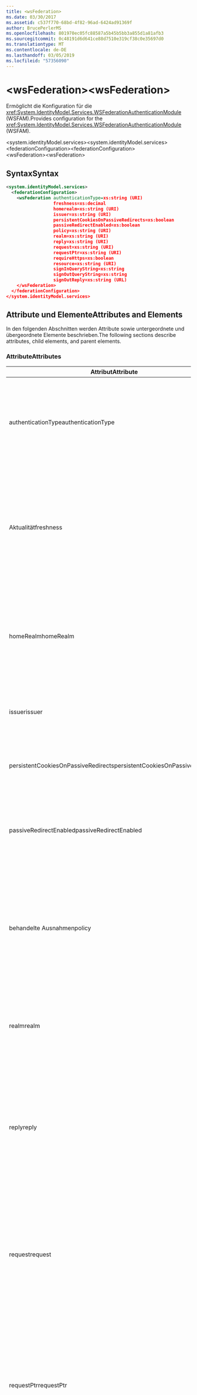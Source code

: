 ```yaml
---
title: <wsFederation>
ms.date: 03/30/2017
ms.assetid: c537f770-68bd-4f82-96ad-6424ad91369f
author: BrucePerlerMS
ms.openlocfilehash: 801970ec05fc88587a5b45b5bb3a855d1a81afb3
ms.sourcegitcommit: 0c48191d6d641ce88d7510e319cf38c0e35697d0
ms.translationtype: MT
ms.contentlocale: de-DE
ms.lasthandoff: 03/05/2019
ms.locfileid: "57356090"
---
```

# <a name="wsfederation"></a><span data-ttu-id="df4cd-101">\<wsFederation></span><span class="sxs-lookup"><span data-stu-id="df4cd-101">\<wsFederation></span></span>
<span data-ttu-id="df4cd-102">Ermöglicht die Konfiguration für die <xref:System.IdentityModel.Services.WSFederationAuthenticationModule> (WSFAM).</span><span class="sxs-lookup"><span data-stu-id="df4cd-102">Provides configuration for the <xref:System.IdentityModel.Services.WSFederationAuthenticationModule> (WSFAM).</span></span>  
  
<span data-ttu-id="df4cd-103">\<system.identityModel.services></span><span class="sxs-lookup"><span data-stu-id="df4cd-103">\<system.identityModel.services></span></span>  
<span data-ttu-id="df4cd-104">\<federationConfiguration></span><span class="sxs-lookup"><span data-stu-id="df4cd-104">\<federationConfiguration></span></span>  
<span data-ttu-id="df4cd-105">\<wsFederation></span><span class="sxs-lookup"><span data-stu-id="df4cd-105">\<wsFederation></span></span>  
  
## <a name="syntax"></a><span data-ttu-id="df4cd-106">Syntax</span><span class="sxs-lookup"><span data-stu-id="df4cd-106">Syntax</span></span>  
  
```xml
<system.identityModel.services>  
  <federationConfiguration>  
    <wsFederation authenticationType=xs:string (URI)  
                  freshness=xs:decimal  
                  homerealm=xs:string (URI)  
                  issuer=xs:string (URI)  
                  persistentCookiesOnPassiveRedirects=xs:boolean  
                  passiveRedirectEnabled=xs:boolean  
                  policy=xs:string (URI)  
                  realm=xs:string (URI)  
                  reply=xs:string (URI)  
                  request=xs:string (URI)  
                  requestPtr=xs:string (URI)  
                  requireHttps=xs:boolean  
                  resource=xs:string (URI)  
                  signInQueryString=xs:string  
                  signOutQueryString=xs:string  
                  signOutReply=xs:string (URL)  
    </wsFederation>  
  </federationConfiguration>  
</system.identityModel.services>  
```  
  
## <a name="attributes-and-elements"></a><span data-ttu-id="df4cd-107">Attribute und Elemente</span><span class="sxs-lookup"><span data-stu-id="df4cd-107">Attributes and Elements</span></span>  
 <span data-ttu-id="df4cd-108">In den folgenden Abschnitten werden Attribute sowie untergeordnete und übergeordnete Elemente beschrieben.</span><span class="sxs-lookup"><span data-stu-id="df4cd-108">The following sections describe attributes, child elements, and parent elements.</span></span>  
  
### <a name="attributes"></a><span data-ttu-id="df4cd-109">Attribute</span><span class="sxs-lookup"><span data-stu-id="df4cd-109">Attributes</span></span>  
  
|<span data-ttu-id="df4cd-110">Attribut</span><span class="sxs-lookup"><span data-stu-id="df4cd-110">Attribute</span></span>|<span data-ttu-id="df4cd-111">Beschreibung</span><span class="sxs-lookup"><span data-stu-id="df4cd-111">Description</span></span>|  
|---------------|-----------------|  
|<span data-ttu-id="df4cd-112">authenticationType</span><span class="sxs-lookup"><span data-stu-id="df4cd-112">authenticationType</span></span>|<span data-ttu-id="df4cd-113">Ein URI, der den Authentifizierungstyp angibt.</span><span class="sxs-lookup"><span data-stu-id="df4cd-113">A URI that specifies the authentication type.</span></span> <span data-ttu-id="df4cd-114">Legt den Wauth-Parameters von WS-Verbund-anmeldungsanforderung fest.</span><span class="sxs-lookup"><span data-stu-id="df4cd-114">Sets the WS-Federation sign-in request wauth parameter.</span></span> <span data-ttu-id="df4cd-115">Dies ist optional.</span><span class="sxs-lookup"><span data-stu-id="df4cd-115">Optional.</span></span> <span data-ttu-id="df4cd-116">Der Standardwert ist eine leere Zeichenfolge und gibt an, dass es sich bei der Wauth-Parameter nicht in der Anforderung enthalten ist.</span><span class="sxs-lookup"><span data-stu-id="df4cd-116">The default is an empty string, which specifies that the wauth parameter is not included in the request.</span></span>|  
|<span data-ttu-id="df4cd-117">Aktualität</span><span class="sxs-lookup"><span data-stu-id="df4cd-117">freshness</span></span>|<span data-ttu-id="df4cd-118">Der gewünschte Höchstalter für authentifizierungsanforderungen in Minuten.</span><span class="sxs-lookup"><span data-stu-id="df4cd-118">The desired maximum age of authentication requests, in minutes.</span></span> <span data-ttu-id="df4cd-119">Legt den Wfresh-Parameter in WS-Verbund-anmeldungsanforderung fest.</span><span class="sxs-lookup"><span data-stu-id="df4cd-119">Sets the WS-Federation sign-in request wfresh parameter.</span></span> <span data-ttu-id="df4cd-120">Dies ist optional.</span><span class="sxs-lookup"><span data-stu-id="df4cd-120">Optional.</span></span> <span data-ttu-id="df4cd-121">Der Standardwert ist 0.</span><span class="sxs-lookup"><span data-stu-id="df4cd-121">The default is zero.</span></span> <span data-ttu-id="df4cd-122">Dies ist optional.</span><span class="sxs-lookup"><span data-stu-id="df4cd-122">Optional.</span></span> <span data-ttu-id="df4cd-123">**Warnung:**  In der nächsten Version von .NET Framework 4.5 den `freshness` Attributs werden vom Typ `xs:string` und seinen Standardwert `null`.</span><span class="sxs-lookup"><span data-stu-id="df4cd-123">**Warning:**  In the next release of .NET Framework 4.5, the `freshness` attribute will be of type `xs:string` and its default value will be `null`.</span></span>|  
|<span data-ttu-id="df4cd-124">homeRealm</span><span class="sxs-lookup"><span data-stu-id="df4cd-124">homeRealm</span></span>|<span data-ttu-id="df4cd-125">Den Startbereich des Identitätsanbieters (IP) für die Authentifizierung verwenden.</span><span class="sxs-lookup"><span data-stu-id="df4cd-125">The home realm of the identity provider (IP) to use for authentication.</span></span> <span data-ttu-id="df4cd-126">Legt den Whr-Parameter in WS-Verbund-anmeldungsanforderung fest.</span><span class="sxs-lookup"><span data-stu-id="df4cd-126">Sets the WS-Federation sign-in request whr parameter.</span></span> <span data-ttu-id="df4cd-127">Dies ist optional.</span><span class="sxs-lookup"><span data-stu-id="df4cd-127">Optional.</span></span> <span data-ttu-id="df4cd-128">Der Standardwert ist eine leere Zeichenfolge und gibt an, dass es sich bei der Whr-Parameter nicht in der Anforderung enthalten ist.</span><span class="sxs-lookup"><span data-stu-id="df4cd-128">The default is an empty string, which specifies that the whr parameter is not included in the request.</span></span>|  
|<span data-ttu-id="df4cd-129">issuer</span><span class="sxs-lookup"><span data-stu-id="df4cd-129">issuer</span></span>|<span data-ttu-id="df4cd-130">Der URI des den beabsichtigten Aussteller des Tokens.</span><span class="sxs-lookup"><span data-stu-id="df4cd-130">The URI of the intended token issuer.</span></span> <span data-ttu-id="df4cd-131">Legt das base URL des WS-Verbund-anmeldeanforderungen und abmeldeanforderungen erforderlich sind.</span><span class="sxs-lookup"><span data-stu-id="df4cd-131">Sets the base URL of WS-Federation sign-in requests and sign-out requests Required.</span></span>|  
|<span data-ttu-id="df4cd-132">persistentCookiesOnPassiveRedirects</span><span class="sxs-lookup"><span data-stu-id="df4cd-132">persistentCookiesOnPassiveRedirects</span></span>|<span data-ttu-id="df4cd-133">Gibt an, ob permanente Cookies auf Authentifizierung ausgegeben werden.</span><span class="sxs-lookup"><span data-stu-id="df4cd-133">Specifies whether persistent cookies are issued on authentication.</span></span> <span data-ttu-id="df4cd-134">Dies ist optional.</span><span class="sxs-lookup"><span data-stu-id="df4cd-134">Optional.</span></span> <span data-ttu-id="df4cd-135">Der Standardwert ist "false", Cookies werden nicht ausgegeben.</span><span class="sxs-lookup"><span data-stu-id="df4cd-135">The default is "false", cookies are not issued.</span></span>|  
|<span data-ttu-id="df4cd-136">passiveRedirectEnabled</span><span class="sxs-lookup"><span data-stu-id="df4cd-136">passiveRedirectEnabled</span></span>|<span data-ttu-id="df4cd-137">Gibt an, ob das WSFAM aktiviert ist, nicht autorisierte Anforderungen automatisch an einen STS umleiten.</span><span class="sxs-lookup"><span data-stu-id="df4cd-137">Specifies whether the WSFAM is enabled to automatically redirect unauthorized requests to an STS.</span></span> <span data-ttu-id="df4cd-138">Dies ist optional.</span><span class="sxs-lookup"><span data-stu-id="df4cd-138">Optional.</span></span> <span data-ttu-id="df4cd-139">Der Standardwert ist "true", nicht autorisierte Anforderungen werden automatisch umgeleitet.</span><span class="sxs-lookup"><span data-stu-id="df4cd-139">The default is "true", unauthorized requests are automatically redirected.</span></span>|  
|<span data-ttu-id="df4cd-140">behandelte Ausnahmen</span><span class="sxs-lookup"><span data-stu-id="df4cd-140">policy</span></span>|<span data-ttu-id="df4cd-141">Eine URL, die den Speicherort der betreffenden Richtlinie für die Verwendung auf anmeldeanforderungen angibt.</span><span class="sxs-lookup"><span data-stu-id="df4cd-141">A URL that specifies the location of the relevant policy to use on sign-in requests.</span></span> <span data-ttu-id="df4cd-142">Der Standardwert ist eine leere Zeichenfolge.</span><span class="sxs-lookup"><span data-stu-id="df4cd-142">The default is an empty string.</span></span> <span data-ttu-id="df4cd-143">Legt den wp-Parameter in WS-Verbund-anmeldungsanforderung fest.</span><span class="sxs-lookup"><span data-stu-id="df4cd-143">Sets the WS-Federation sign-in request wp parameter.</span></span> <span data-ttu-id="df4cd-144">Dies ist optional.</span><span class="sxs-lookup"><span data-stu-id="df4cd-144">Optional.</span></span> <span data-ttu-id="df4cd-145">Der Standardwert ist eine leere Zeichenfolge und gibt an, dass es sich bei der wp-Parameter nicht in der Anforderung enthalten ist.</span><span class="sxs-lookup"><span data-stu-id="df4cd-145">The default is an empty string, which specifies that the wp parameter is not included in the request.</span></span>|  
|<span data-ttu-id="df4cd-146">realm</span><span class="sxs-lookup"><span data-stu-id="df4cd-146">realm</span></span>|<span data-ttu-id="df4cd-147">Der URI des anfordernden Bereichs.</span><span class="sxs-lookup"><span data-stu-id="df4cd-147">The URI of the requesting realm.</span></span> <span data-ttu-id="df4cd-148">(Ein URI, der die vertrauende Seite (RP) an den Sicherheitstokendienst (STS) identifiziert.) Legt den Wtrealm WS-Verbund-SSO-in-Parameter-Anforderung fest.</span><span class="sxs-lookup"><span data-stu-id="df4cd-148">(A URI that identifies the relying party (RP) to the security token service (STS).) Sets the request wtrealm WS-Federation sign-in request parameter.</span></span> <span data-ttu-id="df4cd-149">Erforderlich.</span><span class="sxs-lookup"><span data-stu-id="df4cd-149">Required.</span></span>|  
|<span data-ttu-id="df4cd-150">reply</span><span class="sxs-lookup"><span data-stu-id="df4cd-150">reply</span></span>|<span data-ttu-id="df4cd-151">Eine URL, die Adresse angibt, an der die Anwendung der vertrauenden Seite (Relying Party, RP) Antworten aus dem Sicherheitstokendienst (STS) empfangen möchte.</span><span class="sxs-lookup"><span data-stu-id="df4cd-151">A URL that identifies the address at which the relying party (RP) application would like to receive replies from the Security Token Service (STS).</span></span> <span data-ttu-id="df4cd-152">Legt den Wreply-Parameter in WS-Verbund-anmeldungsanforderung fest.</span><span class="sxs-lookup"><span data-stu-id="df4cd-152">Sets the WS-Federation sign-in request wreply parameter.</span></span> <span data-ttu-id="df4cd-153">Dies ist optional.</span><span class="sxs-lookup"><span data-stu-id="df4cd-153">Optional.</span></span> <span data-ttu-id="df4cd-154">Der Standardwert ist eine leere Zeichenfolge und gibt an, dass es sich bei der Wreply-Parameter nicht in der Anforderung enthalten ist.</span><span class="sxs-lookup"><span data-stu-id="df4cd-154">The default is an empty string, which specifies that the wreply parameter is not included in the request.</span></span>|  
|<span data-ttu-id="df4cd-155">request</span><span class="sxs-lookup"><span data-stu-id="df4cd-155">request</span></span>|<span data-ttu-id="df4cd-156">Die Anforderung der tokenausstellung.</span><span class="sxs-lookup"><span data-stu-id="df4cd-156">The token issuance request.</span></span> <span data-ttu-id="df4cd-157">Legt den Wreq-Parameter in WS-Verbund-anmeldungsanforderung fest.</span><span class="sxs-lookup"><span data-stu-id="df4cd-157">Sets the WS-Federation sign-in request wreq parameter.</span></span> <span data-ttu-id="df4cd-158">Dies ist optional.</span><span class="sxs-lookup"><span data-stu-id="df4cd-158">Optional.</span></span> <span data-ttu-id="df4cd-159">Der Standardwert ist eine leere Zeichenfolge und gibt an, dass es sich bei der Wreq-Parameter nicht in der Anforderung enthalten ist.</span><span class="sxs-lookup"><span data-stu-id="df4cd-159">The default is an empty string, which specifies that the wreq parameter is not included in the request.</span></span> <span data-ttu-id="df4cd-160">Einschließlich nicht den Wreq oder den Wreqptr-Parameter in der Anforderung impliziert, dass der STS weiß, welche Art von Token ausstellen.</span><span class="sxs-lookup"><span data-stu-id="df4cd-160">Not including the wreq or the wreqptr parameter in the request implies that the STS knows what kind of token to issue.</span></span>|  
|<span data-ttu-id="df4cd-161">requestPtr</span><span class="sxs-lookup"><span data-stu-id="df4cd-161">requestPtr</span></span>|<span data-ttu-id="df4cd-162">Eine URL, der den Speicherort der tokenausstellungsanforderungen angibt.</span><span class="sxs-lookup"><span data-stu-id="df4cd-162">A URL that specifies the location of the token issuance request.</span></span> <span data-ttu-id="df4cd-163">Legt den Wreqptr-Parameter fest.</span><span class="sxs-lookup"><span data-stu-id="df4cd-163">Sets the request wreqptr parameter.</span></span> <span data-ttu-id="df4cd-164">Dies ist optional.</span><span class="sxs-lookup"><span data-stu-id="df4cd-164">Optional.</span></span> <span data-ttu-id="df4cd-165">Der Standardwert ist eine leere Zeichenfolge und gibt an, dass es sich bei der Wreqptr-Parameter nicht in der Anforderung enthalten ist.</span><span class="sxs-lookup"><span data-stu-id="df4cd-165">The default is an empty string, which specifies that the wreqptr parameter is not included in the request.</span></span> <span data-ttu-id="df4cd-166">Einschließlich nicht den Wreq oder den Wreqptr-Parameter in der Anforderung impliziert, dass der STS weiß, welche Art von Token ausstellen.</span><span class="sxs-lookup"><span data-stu-id="df4cd-166">Not including the wreq or the wreqptr parameter in the request implies that the STS knows what kind of token to issue.</span></span>|  
|<span data-ttu-id="df4cd-167">requireHttps</span><span class="sxs-lookup"><span data-stu-id="df4cd-167">requireHttps</span></span>|<span data-ttu-id="df4cd-168">Gibt an, ob die Kommunikation mit dem Sicherheitstokendienst (STS), HTTPS-Protokoll verwenden muss.</span><span class="sxs-lookup"><span data-stu-id="df4cd-168">Specifies whether communication with the security token service (STS) must use HTTPS protocol.</span></span> <span data-ttu-id="df4cd-169">Dies ist optional.</span><span class="sxs-lookup"><span data-stu-id="df4cd-169">Optional.</span></span> <span data-ttu-id="df4cd-170">Der Standardwert ist "true", muss HTTPS verwendet werden.</span><span class="sxs-lookup"><span data-stu-id="df4cd-170">The default is "true", HTTPS must be used.</span></span>|  
|<span data-ttu-id="df4cd-171">Ressource</span><span class="sxs-lookup"><span data-stu-id="df4cd-171">resource</span></span>|<span data-ttu-id="df4cd-172">Ein URI, der die Ressource zugegriffen wird, wird die vertrauende Seite (RP) identifiziert, zu der an den Sicherheitstokendienst (STS).</span><span class="sxs-lookup"><span data-stu-id="df4cd-172">A URI that identifies the resource being accessed, the relying party (RP), to the to the security token service (STS).</span></span> <span data-ttu-id="df4cd-173">Dies ist optional.</span><span class="sxs-lookup"><span data-stu-id="df4cd-173">Optional.</span></span> <span data-ttu-id="df4cd-174">Legt den Wres-Parameter in WS-Verbund-anmeldungsanforderung fest.</span><span class="sxs-lookup"><span data-stu-id="df4cd-174">Sets the WS-Federation sign-in request wres parameter.</span></span> <span data-ttu-id="df4cd-175">Dies ist optional.</span><span class="sxs-lookup"><span data-stu-id="df4cd-175">Optional.</span></span> <span data-ttu-id="df4cd-176">Der Standardwert ist eine leere Zeichenfolge und gibt an, dass es sich bei der Wres-Parameter nicht in der Anforderung enthalten ist.</span><span class="sxs-lookup"><span data-stu-id="df4cd-176">The default is an empty string, which specifies that the wres parameter is not included in the request.</span></span> <span data-ttu-id="df4cd-177">**Hinweis:** Wres ist ein legacy-Parameter.</span><span class="sxs-lookup"><span data-stu-id="df4cd-177">**Note:**  wres is a legacy parameter.</span></span> <span data-ttu-id="df4cd-178">Geben Sie die `realm` Attribut zu verwenden. den Wtrealm-Parameter.</span><span class="sxs-lookup"><span data-stu-id="df4cd-178">Specify the `realm` attribute to use the wtrealm parameter instead.</span></span>|  
|<span data-ttu-id="df4cd-179">signInQueryString</span><span class="sxs-lookup"><span data-stu-id="df4cd-179">signInQueryString</span></span>|<span data-ttu-id="df4cd-180">Bietet einen Erweiterungspunkt darstellen, um anwendungsdefinierte Abfrageparameter in der URL des WS-Verbund-anmeldungsanforderung anzugeben.</span><span class="sxs-lookup"><span data-stu-id="df4cd-180">Provides an extensibility point to specify application defined query parameters in the WS-Federation sign-in request URL.</span></span> <span data-ttu-id="df4cd-181">Dies ist optional.</span><span class="sxs-lookup"><span data-stu-id="df4cd-181">Optional.</span></span> <span data-ttu-id="df4cd-182">Der Standardwert ist eine leere Zeichenfolge, die angibt, dass keine zusätzlichen Parameter in der Anforderung enthalten sein soll.</span><span class="sxs-lookup"><span data-stu-id="df4cd-182">The default is an empty string, which specifies that no additional parameters should be included in the request.</span></span> <span data-ttu-id="df4cd-183">Die Parameter werden als ein Fragment einer Abfrage im folgenden Format angegeben: `"param1=value1&param2=value2&param3=value3"` und so weiter.</span><span class="sxs-lookup"><span data-stu-id="df4cd-183">The parameters are specified as a query string fragment using the following form: `"param1=value1&param2=value2&param3=value3"` and so on.</span></span> <span data-ttu-id="df4cd-184">**Hinweis**:  In einer Konfigurationsdatei das "&" Zeichen in der Abfragezeichenfolge muss angegeben werden, mithilfe der Entitätsverweis `&`.</span><span class="sxs-lookup"><span data-stu-id="df4cd-184">**Note:**  In a configuration file the ‘&" character in the query string must be specified using its entity reference, `&`.</span></span>|  
|<span data-ttu-id="df4cd-185">signOutQueryString</span><span class="sxs-lookup"><span data-stu-id="df4cd-185">signOutQueryString</span></span>|<span data-ttu-id="df4cd-186">Bietet einen Erweiterungspunkt darstellen, um anwendungsdefinierte Abfrageparameter in der URL des WS-Verbund-anmeldungsanforderung anzugeben.</span><span class="sxs-lookup"><span data-stu-id="df4cd-186">Provides an extensibility point to specify application defined query parameters in the WS-Federation sign-in request URL.</span></span> <span data-ttu-id="df4cd-187">Dies ist optional.</span><span class="sxs-lookup"><span data-stu-id="df4cd-187">Optional.</span></span> <span data-ttu-id="df4cd-188">Der Standardwert ist eine leere Zeichenfolge, die angibt, dass keine zusätzlichen Parameter in der Anforderung enthalten sein soll.</span><span class="sxs-lookup"><span data-stu-id="df4cd-188">The default is an empty string, which specifies that no additional parameters should be included in the request.</span></span> <span data-ttu-id="df4cd-189">Die Parameter werden als ein Fragment einer Abfrage im folgenden Format angegeben: `"param1=value1&param2=value2&param3=value3"` und so weiter.</span><span class="sxs-lookup"><span data-stu-id="df4cd-189">The parameters are specified as a query string fragment using the following form: `"param1=value1&param2=value2&param3=value3"` and so on.</span></span> <span data-ttu-id="df4cd-190">**Hinweis**:  In einer Konfigurationsdatei das "&" Zeichen in der Abfragezeichenfolge muss angegeben werden, mithilfe der Entitätsverweis `&`.</span><span class="sxs-lookup"><span data-stu-id="df4cd-190">**Note:**  In a configuration file the ‘&" character in the query string must be specified using its entity reference, `&`.</span></span>|  
|<span data-ttu-id="df4cd-191">signOutReply</span><span class="sxs-lookup"><span data-stu-id="df4cd-191">signOutReply</span></span>|<span data-ttu-id="df4cd-192">Gibt Sie die URL, an dem der Client vom Sicherheitstokendienst (STS) umgeleitet werden soll, während der passiven Abmeldung durch das WS-Verbund-Protokoll.</span><span class="sxs-lookup"><span data-stu-id="df4cd-192">Specifies the URL to which the client should be redirected by the security token service (STS) during passive sign-out through the WS-Federation protocol.</span></span> <span data-ttu-id="df4cd-193">Legt den Wreply-Parameter für eine WS-Verbund-abmeldungsanforderung fest.</span><span class="sxs-lookup"><span data-stu-id="df4cd-193">Sets the wreply parameter on a WS-Federation sign-out request.</span></span> <span data-ttu-id="df4cd-194">Dies ist optional.</span><span class="sxs-lookup"><span data-stu-id="df4cd-194">Optional.</span></span> <span data-ttu-id="df4cd-195">Der Standardwert ist eine leere Zeichenfolge, die angibt, dass keine zusätzlichen Parameter in der Anforderung enthalten sein soll.</span><span class="sxs-lookup"><span data-stu-id="df4cd-195">The default is an empty string, which specifies that no additional parameters should be included in the request.</span></span>|  
  
### <a name="child-elements"></a><span data-ttu-id="df4cd-196">Untergeordnete Elemente</span><span class="sxs-lookup"><span data-stu-id="df4cd-196">Child Elements</span></span>  
 <span data-ttu-id="df4cd-197">Keine</span><span class="sxs-lookup"><span data-stu-id="df4cd-197">None</span></span>  
  
### <a name="parent-elements"></a><span data-ttu-id="df4cd-198">Übergeordnete Elemente</span><span class="sxs-lookup"><span data-stu-id="df4cd-198">Parent Elements</span></span>  
  
|<span data-ttu-id="df4cd-199">Element</span><span class="sxs-lookup"><span data-stu-id="df4cd-199">Element</span></span>|<span data-ttu-id="df4cd-200">Beschreibung</span><span class="sxs-lookup"><span data-stu-id="df4cd-200">Description</span></span>|  
|-------------|-----------------|  
|[<span data-ttu-id="df4cd-201">\<federationConfiguration></span><span class="sxs-lookup"><span data-stu-id="df4cd-201">\<federationConfiguration></span></span>](../../../../../docs/framework/configure-apps/file-schema/windows-identity-foundation/federationconfiguration.md)|<span data-ttu-id="df4cd-202">Enthält Einstellungen, konfigurieren die <xref:System.IdentityModel.Services.WSFederationAuthenticationModule> (WSFAM) und die <xref:System.IdentityModel.Services.SessionAuthenticationModule> (SAM).</span><span class="sxs-lookup"><span data-stu-id="df4cd-202">Contains the settings that configure the <xref:System.IdentityModel.Services.WSFederationAuthenticationModule> (WSFAM) and the <xref:System.IdentityModel.Services.SessionAuthenticationModule> (SAM).</span></span>|  
  
## <a name="remarks"></a><span data-ttu-id="df4cd-203">Hinweise</span><span class="sxs-lookup"><span data-stu-id="df4cd-203">Remarks</span></span>  
 <span data-ttu-id="df4cd-204">Sie können die `<wsFederation>` Element, um Standardeinstellungen für WS-Verbund-Parameter und Standardverhalten für das WSFAM konfigurieren.</span><span class="sxs-lookup"><span data-stu-id="df4cd-204">You can use the `<wsFederation>` element to configure default WS-Federation parameter settings and default behavior for the WSFAM.</span></span> <span data-ttu-id="df4cd-205">WS-Verbund-parametereinstellungen unter definiert die `<wsFederation>` -Elementgruppe entsprechende Eigenschaften verfügbar gemacht werden, indem die <xref:System.IdentityModel.Services.WSFederationAuthenticationModule> Klasse.</span><span class="sxs-lookup"><span data-stu-id="df4cd-205">WS-Federation parameter settings defined under the `<wsFederation>` element set equivalent properties exposed by the <xref:System.IdentityModel.Services.WSFederationAuthenticationModule> class.</span></span> <span data-ttu-id="df4cd-206">Diese Eigenschaften sind identisch für jede Anforderung, der von WSFAM ausgegeben.</span><span class="sxs-lookup"><span data-stu-id="df4cd-206">These properties remain the same for every request issued by the WSFAM.</span></span> <span data-ttu-id="df4cd-207">Sie können die WS-Verbund-Parameter dynamisch ändern, während der anforderungsverarbeitung durch Hinzufügen von Ereignishandlern für die Ereignisse, die von WSFAM verfügbar gemacht werden. z. B. die <xref:System.IdentityModel.Services.WSFederationAuthenticationModule.RedirectingToIdentityProvider> Ereignis.</span><span class="sxs-lookup"><span data-stu-id="df4cd-207">You can change the WS-Federation parameters dynamically during request processing by adding event handlers for the events exposed by WSFAM; for example, the <xref:System.IdentityModel.Services.WSFederationAuthenticationModule.RedirectingToIdentityProvider> event.</span></span> <span data-ttu-id="df4cd-208">Weitere Informationen finden Sie in der Dokumentation für die <xref:System.IdentityModel.Services.WSFederationAuthenticationModule> Klasse.</span><span class="sxs-lookup"><span data-stu-id="df4cd-208">For more information, see the documentation for the <xref:System.IdentityModel.Services.WSFederationAuthenticationModule> class.</span></span>  
  
 <span data-ttu-id="df4cd-209">Die `<wsFederation>` Element wird dargestellt, durch die <xref:System.IdentityModel.Services.Configuration.WSFederationElement> Klasse.</span><span class="sxs-lookup"><span data-stu-id="df4cd-209">The `<wsFederation>` element is represented by the <xref:System.IdentityModel.Services.Configuration.WSFederationElement> class.</span></span> <span data-ttu-id="df4cd-210">Das Konfigurationsobjekt selbst wird dargestellt, durch die <xref:System.IdentityModel.Services.Configuration.WsFederationConfiguration> Klasse.</span><span class="sxs-lookup"><span data-stu-id="df4cd-210">The configuration object itself is represented by the <xref:System.IdentityModel.Services.Configuration.WsFederationConfiguration> class.</span></span> <span data-ttu-id="df4cd-211">Ein einzelnes <xref:System.IdentityModel.Services.Configuration.WsFederationConfiguration> Instanz wird festgelegt, auf die <xref:System.IdentityModel.Services.Configuration.FederationConfiguration> -Objekt, das über zugegriffen wird die <xref:System.IdentityModel.Services.FederatedAuthentication.FederationConfiguration%2A?displayProperty=nameWithType> Eigenschaft und die Konfiguration für das WSFAM stellt.</span><span class="sxs-lookup"><span data-stu-id="df4cd-211">A single <xref:System.IdentityModel.Services.Configuration.WsFederationConfiguration> instance is set on the <xref:System.IdentityModel.Services.Configuration.FederationConfiguration> object that is accessed through the <xref:System.IdentityModel.Services.FederatedAuthentication.FederationConfiguration%2A?displayProperty=nameWithType> property and provides configuration for the WSFAM.</span></span>  
  
## <a name="example"></a><span data-ttu-id="df4cd-212">Beispiel</span><span class="sxs-lookup"><span data-stu-id="df4cd-212">Example</span></span>  
 <span data-ttu-id="df4cd-213">Das folgende XML zeigt ein `<wsFederation>` -Element, das Einstellungen für das WSFAM angibt.</span><span class="sxs-lookup"><span data-stu-id="df4cd-213">The following XML shows a `<wsFederation>` element that specifies settings for the WSFAM.</span></span>  
  
> [!WARNING]
>  <span data-ttu-id="df4cd-214">In diesem Beispiel ist das WSFAM nicht zur Verwendung von HTTPS erforderlich.</span><span class="sxs-lookup"><span data-stu-id="df4cd-214">In this example, the WSFAM is not required to use HTTPS.</span></span> <span data-ttu-id="df4cd-215">Grund hierfür ist die `requireHttps` -Attribut für die `<wsFederation>` -Elements festgelegt `false`.</span><span class="sxs-lookup"><span data-stu-id="df4cd-215">This is because the `requireHttps` attribute on the `<wsFederation>` element is set `false`.</span></span> <span data-ttu-id="df4cd-216">Diese Einstellung ist für die meisten produktionsumgebungen nicht empfohlen, wie sie ein Sicherheitsrisiko darstellen kann.</span><span class="sxs-lookup"><span data-stu-id="df4cd-216">This setting is not recommended for most production environments as it may present a security risk.</span></span>  
  
```xml
<wsFederation passiveRedirectEnabled="true"   
              issuer="http://localhost:15839/wsFederationSTS/Issue"   
              realm="http://localhost:50969/"   
              reply="http://localhost:50969/"   
              requireHttps="false"   
              signOutReply="http://localhost:50969/SignedOutPage.html"   
              signOutQueryString="Param1=value2&Param2=value2"   
              persistentCookiesOnPassiveRedirects="true" />
```  
  
## <a name="see-also"></a><span data-ttu-id="df4cd-217">Siehe auch</span><span class="sxs-lookup"><span data-stu-id="df4cd-217">See also</span></span>
- <xref:System.IdentityModel.Services.WSFederationAuthenticationModule>
- <xref:System.IdentityModel.Services.FederatedAuthentication.FederationConfiguration%2A?displayProperty=nameWithType>
